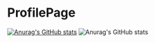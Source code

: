 # ProfilePage

[![Anurag's GitHub stats](https://github-readme-stats.vercel.app/api?username=pendi1901)](https://github.com/anuraghazra/github-readme-stats)
![Anurag's GitHub stats](https://github-readme-stats.vercel.app/api?username=pendi1901&show_icons=true&theme=radical)
